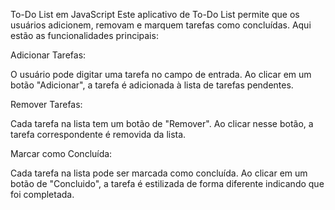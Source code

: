 To-Do List em JavaScript
Este aplicativo de To-Do List permite que os usuários adicionem, removam e marquem tarefas como concluídas. Aqui estão as funcionalidades principais:

Adicionar Tarefas:

  O usuário pode digitar uma tarefa no campo de entrada.
  Ao clicar em um botão "Adicionar", a tarefa é adicionada à lista de tarefas pendentes.

Remover Tarefas:

  Cada tarefa na lista tem um botão de "Remover".
  Ao clicar nesse botão, a tarefa correspondente é removida da lista.

Marcar como Concluída:

  Cada tarefa na lista pode ser marcada como concluída.
  Ao clicar em um botão de "Concluido", a tarefa é estilizada de forma diferente indicando que foi completada.
